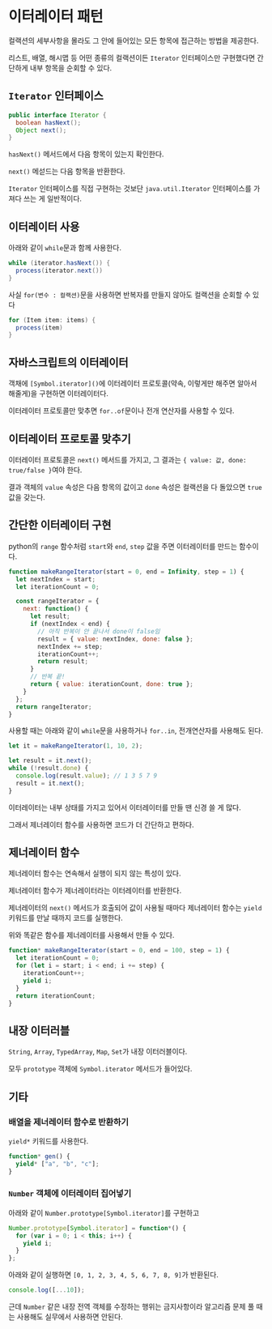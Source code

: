 # 이터레이터 패턴

컬랙션의 세부사항을 몰라도 그 안에 들어있는 모든 항목에 접근하는 방법을 제공한다.

리스트, 배열, 해시맵 등 어떤 종류의 컬랙션이든 `Iterator` 인터페이스만 구현했다면 간단하게 내부 항목을 순회할 수 있다.

## `Iterator` 인터페이스

```java
public interface Iterator {
  boolean hasNext();
  Object next();
}
```

`hasNext()` 메서드에서 다음 항목이 있는지 확인한다.

`next()` 메섣드는 다음 항목을 반환한다.

`Iterator` 인터페이스를 직접 구현하는 것보단 `java.util.Iterator` 인터페이스를 가져다 쓰는 게 일반적이다.

## 이터레이터 사용

아래와 같이 `while`문과 함께 사용한다.

```java
while (iterator.hasNext()) {
  process(iterator.next())
}
```

사실 `for(변수 : 컬랙션)`문을 사용하면 반복자를 만들지 않아도 컬랙션을 순회할 수 있다

```java
for (Item item: items) {
  process(item)
}
```

## 자바스크립트의 이터레이터

객채에 `[Symbol.iterator]()`에 이터레이터 프로토콜(약속, 이렇게만 해주면 알아서 해줄게)을 구현하면 이터레이터다.

이터레이터 프로토콜만 맞추면 `for..of`문이나 전개 연산자를 사용할 수 있다.

## 이터레이터 프로토콜 맞추기

이터레이터 프로토콜은 `next()` 메서드를 가지고, 그 결과는 `{ value: 값, done: true/false }`여야 한다.

결과 객체의 `value` 속성은 다음 항목의 값이고 `done` 속성은 컬랙션을 다 돌았으면 `true` 값을 갖는다.

## 간단한 이터레이터 구현

python의 `range` 함수처럼 `start`와 `end`, `step` 값을 주면 이터레이터를 만드는 함수이다.

```javascript
function makeRangeIterator(start = 0, end = Infinity, step = 1) {
  let nextIndex = start;
  let iterationCount = 0;

  const rangeIterator = {
    next: function() {
      let result;
      if (nextIndex < end) {
        // 아직 반복이 안 끝나서 done이 false임
        result = { value: nextIndex, done: false };
        nextIndex += step;
        iterationCount++;
        return result;
      }
      // 반복 끝!
      return { value: iterationCount, done: true };
    }
  };
  return rangeIterator;
}
```

사용할 때는 아래와 같이 `while`문을 사용하거나 `for..in`, 전개연산자를 사용해도 된다.

```javascript
let it = makeRangeIterator(1, 10, 2);

let result = it.next();
while (!result.done) {
  console.log(result.value); // 1 3 5 7 9
  result = it.next();
}
```

이터레이터는 내부 상태를 가지고 있어서 이터레이터를 만들 땐 신경 쓸 게 많다.

그래서 제너레이터 함수를 사용하면 코드가 더 간단하고 편하다.

## 제너레이터 함수

제너레이터 함수는 연속해서 실행이 되지 않는 특성이 있다.

제너레이터 함수가 제너레이터라는 이터레이터를 반환한다.

제너레이터의 `next()` 메서드가 호출되어 값이 사용될 때마다 제너레이터 함수는 `yield` 키워드를 만날 때까지 코드를 실행한다.

위와 똑같은 함수를 제너레이터를 사용해서 만들 수 있다.

```javascript
function* makeRangeIterator(start = 0, end = 100, step = 1) {
  let iterationCount = 0;
  for (let i = start; i < end; i += step) {
    iterationCount++;
    yield i;
  }
  return iterationCount;
}
```

## 내장 이터러블

`String`, `Array`, `TypedArray`, `Map`, `Set`가 내장 이터러블이다.

모두 `prototype` 객체에 `Symbol.iterator` 메서드가 들어있다.

## 기타

### 배열을 제너레이터 함수로 반환하기

`yield*` 키워드를 사용한다.

```javascript
function* gen() {
  yield* ["a", "b", "c"];
}
```

### `Number` 객체에 이터레이터 집어넣기

아래와 같이 `Number.prototype[Symbol.iterator]`를 구현하고

```javascript
Number.prototype[Symbol.iterator] = function*() {
  for (var i = 0; i < this; i++) {
    yield i;
  }
};
```

아래와 같이 실행하면 `[0, 1, 2, 3, 4, 5, 6, 7, 8, 9]`가 반환된다.

```javascript
console.log([...10]);
```

근데 `Number` 같은 내장 전역 객체를 수정하는 행위는 금지사항이라 알고리즘 문제 풀 때는 사용해도 실무에서 사용하면 안된다.
